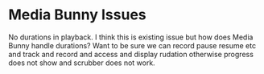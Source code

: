 # Media Bunny Issues


No durations in playback. I think this is existing issue but how does Media Bunny handle durations? Want to be sure we can record pause resume etc and track and record and access and display rudation otherwise progress does not show and scrubber does not work.

